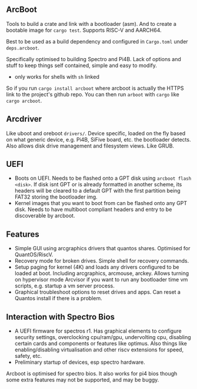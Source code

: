 ## ArcBoot
Tools to build a crate and link with a bootloader (asm). And to create a bootable image for `cargo test`.
Supports RISC-V and AARCH64.

Best to be used as a build dependency and configured in `Cargo.toml` under `deps.arcboot`.

Specifically optimised to building Spectro and Pi4B. Lack of options and stuff to keep things self contained, simple and easy to modify.

- only works for shells with `sh` linked

So if you run `cargo install arcboot` where arcboot is actually the HTTPS link to the project's github repo. You can then run `arboot` with `cargo` like `cargo arcboot`.

## Arcdriver

Like uboot and oreboot `drivers/`. Device specific, loaded on the fly based on what generic device, e.g. Pi4B, SiFive board, etc. the bootloader detects. Also allows disk drive management and filesystem views. Like GRUB.

## UEFI
- Boots on UEFI. Needs to be flashed onto a GPT disk using `arcboot flash <disk>`. If disk isnt GPT or is already formatted in another scheme, its headers will be cleared to a default GPT with the first partition being FAT32 storing the bootloader img.
- Kernel images that you want to boot from can be flashed onto any GPT disk. Needs to have multiboot compliant headers and entry to be discoverable by arcboot.

## Features
- Simple GUI using arcgraphics drivers that quantos shares. Optimised for QuantOS/RiscV.
- Recovery mode for broken drives. Simple shell for recovery commands.
- Setup paging for kernel (4K) and loads any drivers configured to be loaded at boot. Including arcgraphics, arcmouse, arckey. Allows turning on hypervisor mode Arcvisor if you want to run any bootloader time vm scripts, e.g. startup a vm server process.
- Graphical troubleshoot options to reset drives and apps. Can reset a Quantos install if there is a problem.

## Interaction with Spectro Bios
- A UEFI firmware for spectros r1. Has graphical elements to configure security settings, overclocking cpu/ram/gpu, undervolting cpu, disabling certain cards and components or features like optimus. Also things like enabling/disabling virtualisation and other riscv extensions for speed, safety, etc.
- Preliminary startup of devices, esp spectro hardware.

Arcboot is optimised for spectro bios. It also works for pi4 bios though some extra features may not be supported, and may be buggy.
